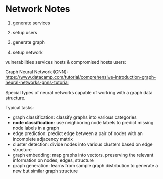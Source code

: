 # Network Notes


1. generate services

2. setup users

3. generate graph

4. setup network


vulnerabilities
services 
hosts & compromised hosts
users: 




Graph Neural Network (GNN):
https://www.datacamp.com/tutorial/comprehensive-introduction-graph-neural-networks-gnns-tutorial

Special types of neural networks capable of working with a graph data structure.

Typical tasks:
 - graph classification: classify graphs into various categories
 - **node classification**: use neighboring node labels to predict missing node labels in a graph
 - edge prediction: predict edge between a pair of nodes with an incomplete adjacency matrix
 - cluster detection: divide nodes into various clusters based on edge structure
 - graph embedding: map graphs into vectors, preserving the relevant information on nodes, edges, structure
 - graph generation: learns from sample graph distribution to generate a new but similar graph structure

